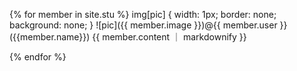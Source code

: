 
{% for member in site.stu %}
img[pic] {
  width: 1px;
  border: none;
  background: none;
}
![pic]({{ member.image }})@{{ member.user }}({{member.name}})
 {{ member.content ｜ markdownify }} 

{% endfor %}

